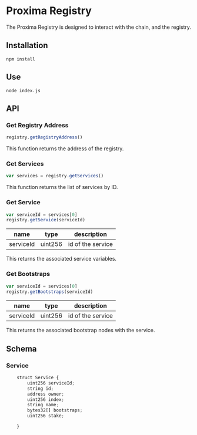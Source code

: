 
# Proxima Registry

The Proxima Registry is designed to interact with the chain, and the registry. 

## Installation

`npm install`

## Use

`node index.js`

## API


### Get Registry Address

```javascript
registry.getRegistryAddress()
```

This function returns the address of the registry. 


### Get Services

```javascript
var services = registry.getServices()
```
This function returns the list of services by ID. 


### Get Service 
```javascript
var serviceId = services[0]
registry.getService(serviceId)
```
| name  |  type |  description  
|---    |---    |     ---         |
|  serviceId | uint256  |  id of the service |

This returns the associated service variables.



### Get Bootstraps
```javascript
var serviceId = services[0]
registry.getBootstraps(serviceId)
```

| name  |  type |  description  
|---    |---    |     ---         |
|  serviceId | uint256  |  id of the service |

This returns the associated bootstrap nodes with the service.


## Schema 

### Service
```javascript
    struct Service {
        uint256 serviceId;
        string id;
        address owner;
        uint256 index;
        string name;
        bytes32[] bootstraps;
        uint256 stake;

    }
```




